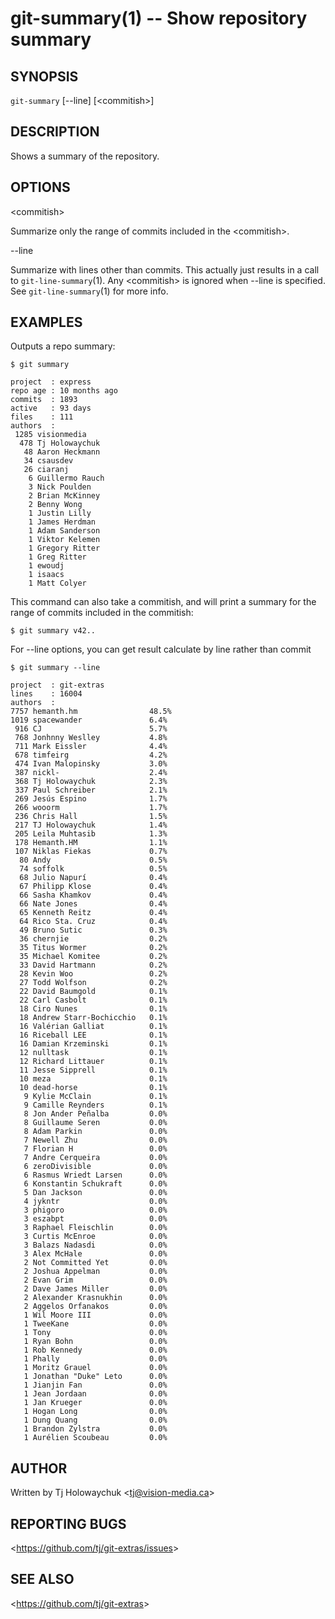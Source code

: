 git-summary(1) -- Show repository summary
=========================================

## SYNOPSIS

`git-summary` [--line] [&lt;commitish&gt;]

## DESCRIPTION

Shows a summary of the repository.

## OPTIONS

  &lt;commitish&gt;
  
  Summarize only the range of commits included in the &lt;commitish&gt;.

  --line

  Summarize with lines other than commits. This actually just results in a call
  to `git-line-summary`(1). Any &lt;commitish&gt; is ignored when --line is specified.
  See `git-line-summary`(1) for more info.

## EXAMPLES

  Outputs a repo summary:

    $ git summary

    project  : express
    repo age : 10 months ago
    commits  : 1893
    active   : 93 days
    files    : 111
    authors  :
     1285 visionmedia
      478 Tj Holowaychuk
       48 Aaron Heckmann
       34 csausdev
       26 ciaranj
        6 Guillermo Rauch
        3 Nick Poulden
        2 Brian McKinney
        2 Benny Wong
        1 Justin Lilly
        1 James Herdman
        1 Adam Sanderson
        1 Viktor Kelemen
        1 Gregory Ritter
        1 Greg Ritter
        1 ewoudj
        1 isaacs
        1 Matt Colyer

  This command can also take a commitish, and will print a summary for the range
  of commits included in the commitish:

    $ git summary v42..

  For --line options, you can get result calculate by line rather than commit

    $ git summary --line

    project  : git-extras
    lines    : 16004
    authors  :
    7757 hemanth.hm                48.5%
    1019 spacewander               6.4%
     916 CJ                        5.7%
     768 Jonhnny Weslley           4.8%
     711 Mark Eissler              4.4%
     678 timfeirg                  4.2%
     474 Ivan Malopinsky           3.0%
     387 nickl-                    2.4%
     368 Tj Holowaychuk            2.3%
     337 Paul Schreiber            2.1%
     269 Jesús Espino              1.7%
     266 wooorm                    1.7%
     236 Chris Hall                1.5%
     217 TJ Holowaychuk            1.4%
     205 Leila Muhtasib            1.3%
     178 Hemanth.HM                1.1%
     107 Niklas Fiekas             0.7%
      80 Andy                      0.5%
      74 soffolk                   0.5%
      68 Julio Napurí              0.4%
      67 Philipp Klose             0.4%
      66 Sasha Khamkov             0.4%
      66 Nate Jones                0.4%
      65 Kenneth Reitz             0.4%
      64 Rico Sta. Cruz            0.4%
      49 Bruno Sutic               0.3%
      36 chernjie                  0.2%
      35 Titus Wormer              0.2%
      35 Michael Komitee           0.2%
      33 David Hartmann            0.2%
      28 Kevin Woo                 0.2%
      27 Todd Wolfson              0.2%
      22 David Baumgold            0.1%
      22 Carl Casbolt              0.1%
      18 Ciro Nunes                0.1%
      18 Andrew Starr-Bochicchio   0.1%
      16 Valérian Galliat          0.1%
      16 Riceball LEE              0.1%
      16 Damian Krzeminski         0.1%
      12 nulltask                  0.1%
      12 Richard Littauer          0.1%
      11 Jesse Sipprell            0.1%
      10 meza                      0.1%
      10 dead-horse                0.1%
       9 Kylie McClain             0.1%
       9 Camille Reynders          0.1%
       8 Jon Ander Peñalba         0.0%
       8 Guillaume Seren           0.0%
       8 Adam Parkin               0.0%
       7 Newell Zhu                0.0%
       7 Florian H                 0.0%
       7 Andre Cerqueira           0.0%
       6 zeroDivisible             0.0%
       6 Rasmus Wriedt Larsen      0.0%
       6 Konstantin Schukraft      0.0%
       5 Dan Jackson               0.0%
       4 jykntr                    0.0%
       3 phigoro                   0.0%
       3 eszabpt                   0.0%
       3 Raphael Fleischlin        0.0%
       3 Curtis McEnroe            0.0%
       3 Balazs Nadasdi            0.0%
       3 Alex McHale               0.0%
       2 Not Committed Yet         0.0%
       2 Joshua Appelman           0.0%
       2 Evan Grim                 0.0%
       2 Dave James Miller         0.0%
       2 Alexander Krasnukhin      0.0%
       2 Aggelos Orfanakos         0.0%
       1 Wil Moore III             0.0%
       1 TweeKane                  0.0%
       1 Tony                      0.0%
       1 Ryan Bohn                 0.0%
       1 Rob Kennedy               0.0%
       1 Phally                    0.0%
       1 Moritz Grauel             0.0%
       1 Jonathan "Duke" Leto      0.0%
       1 Jianjin Fan               0.0%
       1 Jean Jordaan              0.0%
       1 Jan Krueger               0.0%
       1 Hogan Long                0.0%
       1 Dung Quang                0.0%
       1 Brandon Zylstra           0.0%
       1 Aurélien Scoubeau         0.0%

## AUTHOR

Written by Tj Holowaychuk &lt;<tj@vision-media.ca>&gt;

## REPORTING BUGS

&lt;<https://github.com/tj/git-extras/issues>&gt;

## SEE ALSO

&lt;<https://github.com/tj/git-extras>&gt;

